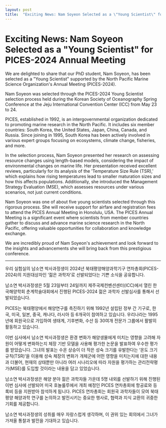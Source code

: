 ```yaml
---
layout: post
title:  "Exciting News: Nam Soyeon Selected as a \"Young Scientist\" for PICES-2024 Annual Meeting (2024.08.01 update)"
---
```


# Exciting News: Nam Soyeon Selected as a "Young Scientist" for PICES-2024 Annual Meeting


We are delighted to share that our PhD student, Nam Soyeon, has been selected as a "Young Scientist" supported by the North Pacific Marine Science Organization's Annual Meeting (PICES-2024).

Nam Soyeon was selected through the PICES-2024 Young Scientist selection process held during the Korean Society of Oceanography Spring Conference at the Jeju International Convention Center (ICC) from May 23 to 24.

PICES, established in 1992, is an intergovernmental organization dedicated to promoting marine research in the North Pacific. It includes six member countries: South Korea, the United States, Japan, China, Canada, and Russia. Since joining in 1995, South Korea has been actively involved in various expert groups focusing on ecosystems, climate change, fisheries, and more.

In the selection process, Nam Soyeon presented her research on assessing resource changes using length-based models, considering the impact of environmental changes on marine life. Her presentation received excellent reviews, particularly for its analysis of the 'Temperature Size Rule (TSR),' which explains how rising temperatures lead to smaller maturation sizes and how this affects populations. Additionally, she introduced the Management Strategy Evaluation (MSE), which assesses resources under various scenarios, not just current conditions.

Nam Soyeon was one of about five young scientists selected through this rigorous process. She will receive support for airfare and registration fees to attend the PICES Annual Meeting in Honolulu, USA. The PICES Annual Meeting is a significant event where scientists from member countries gather to discuss and advance marine science research in the North Pacific, offering valuable opportunities for collaboration and knowledge exchange.

We are incredibly proud of Nam Soyeon's achievement and look forward to the insights and advancements she will bring back from this prestigious conference.

***

우리 실험실의 남소연 박사과정생이 2024년 북태평양해양과학기구 연차총회(PICES-2024)의 지원대상자인 ‘젊은 과학자’로 선발되었다는 기쁜 소식을 공유합니다.

남소연 박사과정생은 5월 23일부터 24일까지 제주국제컨벤션센터(ICC)에서 열린 한국해양학회 춘계학술대회에서 진행된 PICES-2024 젊은 과학자 선발심사를 통해서 선발되었습니다.

PICES는 북태평양에서 해양연구를 촉진하기 위해 1992년 설립된 정부 간 기구로, 한국, 미국, 일본, 중국, 캐나다, 러시아 등 6개국이 참여하고 있습니다. 우리나라는 1995년에 회원국으로 가입하여 생태계, 기후변화, 수산 등 30여개 전문가 그룹에서 활발히 활동하고 있습니다.

이번 심사에서 남소연 박사과정생은 환경 변화가 해양생물에게 미치는 영향을 고려해 자원이 어떻게 변화하는지 체장 기반 모델을 사용해 평가한 논문을 발표하여 우수한 평가를 받았습니다. 그녀의 발표는 수온 상승이 더 작은 성숙 크기를 유발한다는 ‘온도 크기 규칙(TSR)’을 이용해 성숙 체장의 변화가 개체군에 어떤 영향을 미치는지에 대한 내용과 더불어, 현재의 상태뿐만 아니라 여러 시나리오에 따라 자원을 평가하는 관리전략평가(MSE)를 도입할 것이라는 내용을 담고 있었습니다.

남소연 박사과정생은 해양 분야 젊은 과학자들 가운데 5명 내외를 선발하기 위해 진행된 이번 심사에 선발되어 미국 호놀룰루에서 개최 예정인 PICES 연차총회에 항공료와 등록비 등을 지원받아 참석하게 됩니다. PICES 연차총회는 회원국 과학자들이 모여 북태평양 해양과학 연구를 논의하고 발전시키는 중요한 행사로, 협력과 지식 교환의 귀중한 기회를 제공합니다.

남소연 박사과정생의 성취를 매우 자랑스럽게 생각하며, 이 권위 있는 회의에서 그녀가 가져올 통찰과 발전을 기대하고 있습니다.

